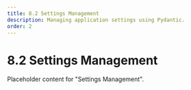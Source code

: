 ```yaml
---
title: 8.2 Settings Management
description: Managing application settings using Pydantic.
order: 2
---
```


# 8.2 Settings Management

Placeholder content for "Settings Management".
